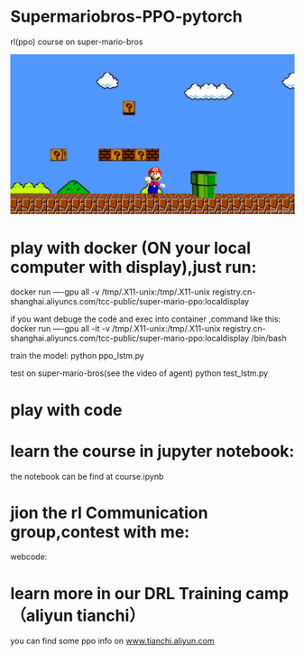 # Supermariobros-PPO-pytorch
rl(ppo) course on super-mario-bros

![avatar](/doc/timg.jpeg)

# play with docker (ON your local computer with display),just run:
docker run —-gpu all -v /tmp/.X11-unix:/tmp/.X11-unix registry.cn-shanghai.aliyuncs.com/tcc-public/super-mario-ppo:localdisplay 

if you want debuge the code and exec into container ,command like this:
docker run —-gpu all -it -v /tmp/.X11-unix:/tmp/.X11-unix registry.cn-shanghai.aliyuncs.com/tcc-public/super-mario-ppo:localdisplay  /bin/bash

train the model:
python ppo_lstm.py

test on super-mario-bros(see the video of agent)
python test_lstm.py

# play with code


# learn the course in jupyter notebook:
the notebook can be find at course.ipynb

# jion the rl Communication group,contest with me:
webcode:

# learn more in our DRL Training camp （aliyun tianchi）
you can find some ppo info on www.tianchi.aliyun.com
